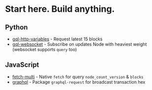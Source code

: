 # Start here. Build anything.

## Python

- [gql-http-variables](./examples/python-gql-http-variables/gql-http-variables.py) - Request latest 15 blocks
- [gql-websocket](./examples/python-gql-websocket/gql-websocket.py) - Subscribe on updates Node with heaviest weight (websocket supports `query` too)

## JavaScript

- [fetch-multi](./examples/js-fetch-multi) - Native `fetch` for query `node_count_version` & `blocks`
- [graphql](./examples/js-graphql) - Package `graphql-request` for broadcast transaction hex
